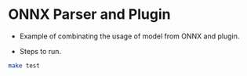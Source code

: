 # ONNX Parser and Plugin

+ Example of combinating the usage of model from ONNX and plugin.

+ Steps to run.

```bash
make test
```
